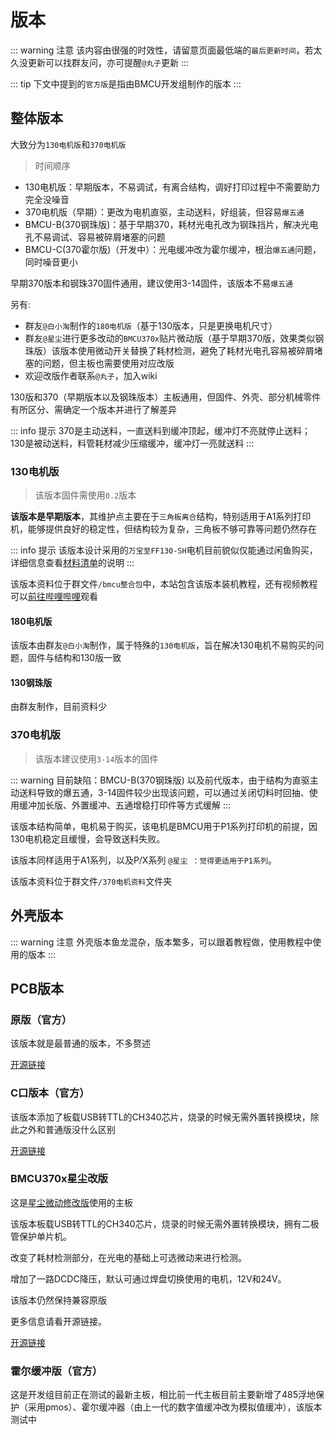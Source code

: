 # 版本

::: warning 注意
该内容由很强的时效性，请留意页面最低端的`最后更新时间`，若太久没更新可以找群友问，亦可提醒`@丸子`更新
:::

::: tip
下文中提到的`官方版`是指由BMCU开发组制作的版本
:::

## 整体版本

大致分为`130电机版`和`370电机版`

> 时间顺序

- 130电机版：早期版本，不易调试，有离合结构，调好打印过程中不需要助力完全没噪音
- 370电机版（早期）：更改为电机直驱，主动送料，好组装，但容易`爆五通`
- BMCU-B(370钢珠版)：基于早期370，耗材光电孔改为钢珠挡片，解决光电孔不易调试、容易被碎屑堵塞的问题
- BMCU-C(370霍尔版)（开发中）：光电缓冲改为霍尔缓冲，根治`爆五通`问题，同时噪音更小

早期370版本和钢珠370固件通用，建议使用3-14固件，该版本不易`爆五通`

另有:

- 群友`@白小淘`制作的`180电机版`（基于130版本，只是更换电机尺寸）
- 群友`@星尘`进行更多改动的`BMCU370x`贴片微动版（基于早期370版，效果类似钢珠版）该版本使用微动开关替换了耗材检测，避免了耗材光电孔容易被碎屑堵塞的问题，但主板也需要使用对应改版
- 欢迎改版作者联系`@丸子`，加入wiki

130版和370（早期版本以及钢珠版本）主板通用，但固件、外壳、部分机械零件有所区分、需确定一个版本并进行了解差异

::: info 提示
370是主动送料，一直送料到缓冲顶起，缓冲灯不亮就停止送料；
130是被动送料，料管耗材减少压缩缓冲，缓冲灯一亮就送料
:::

### 130电机版

> 该版本固件需使用`0.2`版本

**该版本是早期版本**，其维护点主要在于`三角板离合`结构，特别适用于A1系列打印机，能够提供良好的稳定性，但结构较为复杂，三角板不够可靠等问题仍然存在

::: info 提示
该版本设计采用的`万宝至FF130-SH`电机目前貌似仅能通过闲鱼购买，详细信息查看[材料清单](./list.md)的说明
:::

该版本资料位于群文件`/bmcu整合包`中，本站包含该版本装机教程，还有视频教程可以[前往哔哩哔哩](https://www.bilibili.com/video/BV1PuPCehEP3)观看

#### 180电机版

该版本由群友`@白小淘`制作，属于特殊的`130电机版`，旨在解决130电机不易购买的问题，固件与结构和130版一致

#### 130钢珠版

由群友制作，目前资料少

### 370电机版

>该版本建议使用`3-14`版本的固件

::: warning
目前缺陷：BMCU-B(370钢珠版) 以及前代版本，由于结构为直驱主动送料导致的爆五通，3-14固件较少出现该问题，可以通过关闭切料时回抽、使用缓冲加长版、外置缓冲、五通增稳打印件等方式缓解
:::

该版本结构简单，电机易于购买，该电机是BMCU用于P1系列打印机的前提，因130电机稳定且缓慢，会导致送料失败。

该版本同样适用于A1系列，以及P/X系列 `@星尘 ：觉得更适用于P1系列`。

该版本资料位于群文件`/370电机资料`文件夹

## 外壳版本

::: warning 注意
外壳版本鱼龙混杂，版本繁多，可以跟着教程做，使用教程中使用的版本
:::

## PCB版本


### 原版（官方）

该版本就是最普通的版本，不多赘述

[开源链接](https://oshwhub.com/bamboo-shoot-xmcu-pcb-team/bmcu)

### C口版本（官方）

该版本添加了板载USB转TTL的CH340芯片，烧录的时候无需外置转换模块，除此之外和普通版没什么区别

[开源链接](https://oshwhub.com/bilibili233/bmcu0000)

### BMCU370x星尘改版

这是[星尘微动修改版](../build/bmcu370x.md)使用的主板

该版本板载USB转TTL的CH340芯片，烧录的时候无需外置转换模块，拥有二极管保护单片机。

改变了耗材检测部分，在光电的基础上可选微动来进行检测。

增加了一路DCDC降压，默认可通过焊盘切换使用的电机，12V和24V。

该版本仍然保持兼容原版

更多信息请看开源链接。

[开源链接](https://oshwhub.com/xingcc1/bmcu-370x)

### 霍尔缓冲版（官方）

这是开发组目前正在测试的最新主板，相比前一代主板目前主要新增了485浮地保护（采用pmos）、霍尔缓冲器（由上一代的数字值缓冲改为模拟值缓冲），该版本测试中
